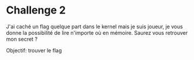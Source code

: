 # Challenge 2

J'ai caché un flag quelque part dans le kernel mais je suis joueur, je vous donne la possibilité de lire n'importe où en mémoire.
Saurez vous retrouver mon secret ?

Objectif: trouver le flag